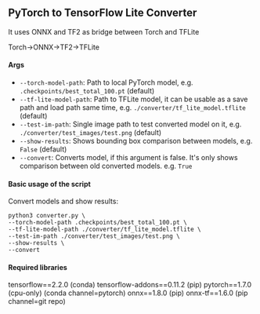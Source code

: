 ## PyTorch to TensorFlow Lite Converter

It uses ONNX and TF2 as bridge between Torch and TFLite

Torch->ONNX->TF2->TFLite

#### Args

- `--torch-model-path`: Path to local PyTorch model, e.g. `.checkpoints/best_total_100.pt` (default)
- `--tf-lite-model-path`: Path to TFLite model, it can be usable as a save path and load path same time, e.g. `./converter/tf_lite_model.tflite` (default)
- `--test-im-path`: Single image path to test converted model on it, e.g. `./converter/test_images/test.png` (default)
- `--show-results`: Shows bounding box comparison between models, e.g. `False` (default)
- `--convert`: Converts model, if this argument is false. It's only shows comparison between old converted models. e.g. `True`

#### Basic usage of the script

Convert models and show results:

    python3 converter.py \
    --torch-model-path .checkpoints/best_total_100.pt \
    --tf-lite-model-path ./converter/tf_lite_model.tflite \
    --test-im-path ./converter/test_images/test.png \
    --show-results \
    --convert
    

#### Required libraries
   tensorflow==2.2.0 (conda)
   tensorflow-addons==0.11.2 (pip)
   pytorch==1.7.0 (cpu-only) (conda channel=pytorch)
   onnx==1.8.0 (pip)
   onnx-tf==1.6.0 (pip channel=git repo)
	

	

